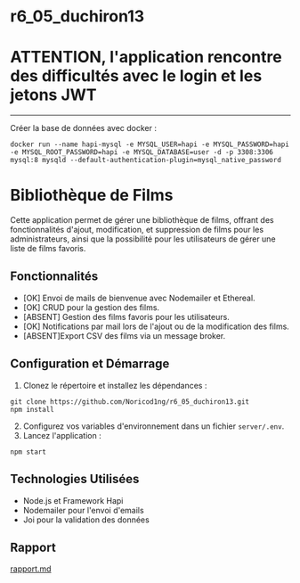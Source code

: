 # r6_05_duchiron13

<h1>ATTENTION, l'application rencontre des difficultés avec le login et les jetons JWT</h1>

***

Créer la base de données avec docker :

```
docker run --name hapi-mysql -e MYSQL_USER=hapi -e MYSQL_PASSWORD=hapi -e MYSQL_ROOT_PASSWORD=hapi -e MYSQL_DATABASE=user -d -p 3308:3306 mysql:8 mysqld --default-authentication-plugin=mysql_native_password
```

# Bibliothèque de Films
Cette application permet de gérer une bibliothèque de films, offrant des fonctionnalités d'ajout,
modification, et suppression de films pour les administrateurs, ainsi que la possibilité pour les
utilisateurs de gérer une liste de films favoris.

## Fonctionnalités
- \[OK] Envoi de mails de bienvenue avec Nodemailer et Ethereal.
- \[OK] CRUD pour la gestion des films.
- \[ABSENT] Gestion des films favoris pour les utilisateurs.
- \[OK] Notifications par mail lors de l'ajout ou de la modification des films.
- \[ABSENT]Export CSV des films via un message broker.

## Configuration et Démarrage
1. Clonez le répertoire et installez les dépendances :
```
git clone https://github.com/Noricod1ng/r6_05_duchiron13.git
npm install
```
2. Configurez vos variables d'environnement dans un fichier `server/.env`.
3. Lancez l'application :
```
npm start
```
## Technologies Utilisées
- Node.js et Framework Hapi
- Nodemailer pour l'envoi d'emails
- Joi pour la validation des données

## Rapport
[rapport.md](rapport.md)